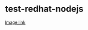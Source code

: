 # test-redhat-nodejs
[Image link](https://catalog.redhat.com/software/containers/ubi9/nodejs-20/64770ac7a835530172eee6a9?architecture=amd64&image=657165701b7d8d90e78903ce&container-tabs=overview)
